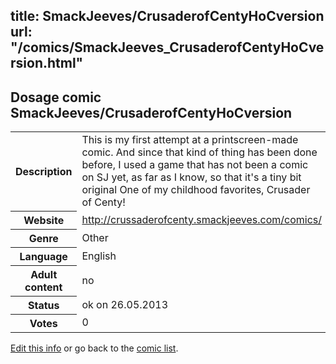 title: SmackJeeves/CrusaderofCentyHoCversion
url: "/comics/SmackJeeves_CrusaderofCentyHoCversion.html"
---
Dosage comic SmackJeeves/CrusaderofCentyHoCversion
-----------------------------------------

<p id="msg"></p>
<script type="text/javascript">
if (window.location.search === '?edit_info_mail=sent_ok') {
  var elem = document.getElementById("msg");
  elem.innerHTML = 'Edited information sucessfully sent for review, which is usually done daily. Thanks!';
  elem.className = 'ok';
}
</script>
<table class="comicinfo">
<tr>
<th>Description</th><td>This is my first attempt at a printscreen-made comic. And since that kind of thing has been done before, I used a game that has not been a comic on SJ yet, as far as I know, so that it's a tiny bit original One of my childhood favorites, Crusader of Centy!</td>
</tr>
<tr>
<th>Website</th><td><a href="http://crussaderofcenty.smackjeeves.com/comics/">http://crussaderofcenty.smackjeeves.com/comics/</a></td>
</tr>
<tr>
<th>Genre</th><td>Other</td>
</tr>
<tr>
<th>Language</th><td>English</td>
</tr>
<tr>
<th>Adult content</th><td>no</td>
</tr>
<tr>
<th>Status</th><td>ok on 26.05.2013</td>
</tr>
<tr>
<th>Votes</th><td>0</td>
</tr>
</table>

[Edit this info](SmackJeeves_CrusaderofCentyHoCversion_edit.html) or go back to the [comic list](../comic-index.html).
